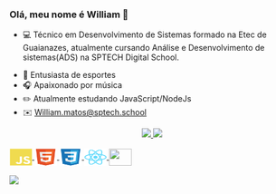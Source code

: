 ### Olá, meu nome é William 👋

- 💻 Técnico em Desenvolvimento de Sistemas formado na Etec de Guaianazes, atualmente cursando Análise e Desenvolvimento de sistemas(ADS) na SPTECH Digital School.
<!-- 💬 Ask me about ...-->
- 🏀 Entusiasta de esportes
- 🎧 Apaixonado por música
- ✏️ Atualmente estudando JavaScript/NodeJs
- ✉️ William.matos@sptech.school

<div align="center">
  <a href="https://github.com/william5827">
  <img height="180em" src="https://github-readme-stats.vercel.app/api?username=william5827&show_icons=true&theme=dark&include_all_commits=true&count_private=true"/>
  <img height="180em" src="https://github-readme-stats.vercel.app/api/top-langs/?username=william5827&layout=compact&langs_count=7&theme=dark"/>
</div>

 <div style="display: inline_block"><br>
  <img align="center" height="30" width="40" src="https://raw.githubusercontent.com/devicons/devicon/master/icons/javascript/javascript-plain.svg">
  <img align="center" height="30" width="40" src="https://raw.githubusercontent.com/devicons/devicon/master/icons/html5/html5-original.svg">
  <img align="center" height="30" width="40" src="https://raw.githubusercontent.com/devicons/devicon/master/icons/css3/css3-original.svg">
  <img align="center" height="30" width="40" src="https://raw.githubusercontent.com/devicons/devicon/master/icons/react/react-original.svg">
  <img align="center" height="30" width="40" src="https://cdn.jsdelivr.net/gh/devicons/devicon/icons/nodejs/nodejs-original.svg">         
</div>
  
  <br>
  
  <div>
    <a href="linkedin.com/in/william-da-silva-matos-25a8b0242" target="_blank"><img src="https://img.shields.io/badge/-LinkedIn-%230077B5?style=for-the-badge&logo=linkedin&logoColor=white" target="_blank"></a> 
  </div>
